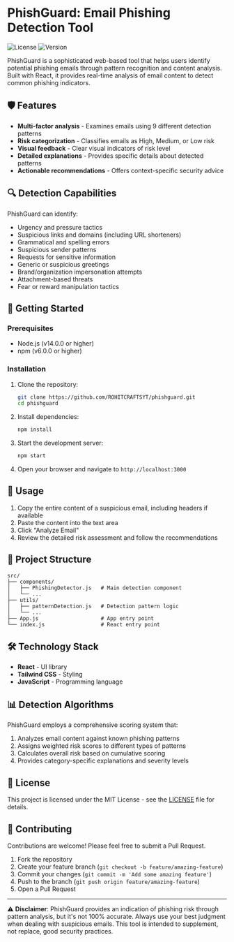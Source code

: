 # PhishGuard: Email Phishing Detection Tool

![License](https://img.shields.io/badge/license-MIT-blue.svg)
![Version](https://img.shields.io/badge/version-1.0.0-green.svg)

PhishGuard is a sophisticated web-based tool that helps users identify potential phishing emails through pattern recognition and content analysis. Built with React, it provides real-time analysis of email content to detect common phishing indicators.

## 🛡️ Features

- **Multi-factor analysis** - Examines emails using 9 different detection patterns
- **Risk categorization** - Classifies emails as High, Medium, or Low risk
- **Visual feedback** - Clear visual indicators of risk level
- **Detailed explanations** - Provides specific details about detected patterns
- **Actionable recommendations** - Offers context-specific security advice

## 🔍 Detection Capabilities

PhishGuard can identify:

- Urgency and pressure tactics
- Suspicious links and domains (including URL shorteners)
- Grammatical and spelling errors
- Suspicious sender patterns
- Requests for sensitive information
- Generic or suspicious greetings
- Brand/organization impersonation attempts
- Attachment-based threats
- Fear or reward manipulation tactics

## 🚀 Getting Started

### Prerequisites

- Node.js (v14.0.0 or higher)
- npm (v6.0.0 or higher)

### Installation

1. Clone the repository:
   ```bash
   git clone https://github.com/ROHITCRAFTSYT/phishguard.git
   cd phishguard
   ```

2. Install dependencies:
   ```bash
   npm install
   ```

3. Start the development server:
   ```bash
   npm start
   ```

4. Open your browser and navigate to `http://localhost:3000`

## 🔧 Usage

1. Copy the entire content of a suspicious email, including headers if available
2. Paste the content into the text area
3. Click "Analyze Email"
4. Review the detailed risk assessment and follow the recommendations

## 📂 Project Structure

```
src/
├── components/
│   ├── PhishingDetector.js   # Main detection component
│   └── ... 
├── utils/
│   ├── patternDetection.js   # Detection pattern logic
│   └── ...
├── App.js                    # App entry point
└── index.js                  # React entry point
```

## 🛠️ Technology Stack

- **React** - UI library
- **Tailwind CSS** - Styling
- **JavaScript** - Programming language

## 📊 Detection Algorithms

PhishGuard employs a comprehensive scoring system that:

1. Analyzes email content against known phishing patterns
2. Assigns weighted risk scores to different types of patterns
3. Calculates overall risk based on cumulative scoring
4. Provides category-specific explanations and severity levels

## 📝 License

This project is licensed under the MIT License - see the [LICENSE](LICENSE) file for details.

## 🤝 Contributing

Contributions are welcome! Please feel free to submit a Pull Request.

1. Fork the repository
2. Create your feature branch (`git checkout -b feature/amazing-feature`)
3. Commit your changes (`git commit -m 'Add some amazing feature'`)
4. Push to the branch (`git push origin feature/amazing-feature`)
5. Open a Pull Request

---

⚠️ **Disclaimer**: PhishGuard provides an indication of phishing risk through pattern analysis, but it's not 100% accurate. Always use your best judgment when dealing with suspicious emails. This tool is intended to supplement, not replace, good security practices.
